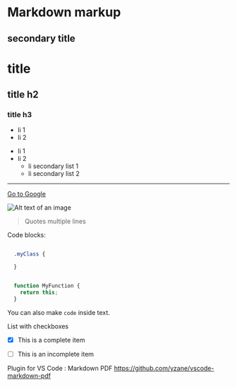 
Markdown markup 
===============

secondary title
---------------

# title

## title h2

### title h3

* li 1
* li 2

- li 1
- li 2
  + li secondary list 1
  + li secondary list 2

----

[Go to Google](http://www.google.com)

![Alt text of an image](./link/to/img.jpg)

> Quotes
> multiple lines

Code blocks:

```css

  .myClass {

  }
```

```js

  function MyFunction {
    return this;
  }

```

You can also make `code` inside text.

List with checkboxes

- [x] This is a complete item
- [ ] This is an incomplete item


Plugin for VS Code : Markdown PDF
https://github.com/yzane/vscode-markdown-pdf